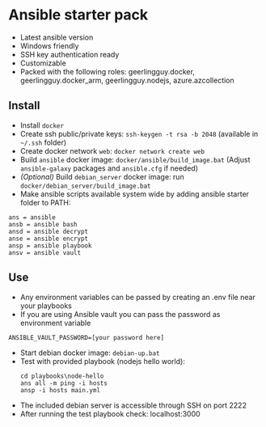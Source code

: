 # Ansible starter pack

- Latest ansible version
- Windows friendly
- SSH key authentication ready
- Customizable
- Packed with the following roles: geerlingguy.docker, geerlingguy.docker_arm, geerlingguy.nodejs, azure.azcollection

## Install

- Install `docker`
- Create ssh public/private keys: `ssh-keygen -t rsa -b 2048` (available in `~/.ssh` folder)
- Create docker network `web`: `docker network create web`
- Build `ansible` docker image: `docker/ansible/build_image.bat` (Adjust `ansible-galaxy` packages and `ansible.cfg` if needed)
- _(Optional)_ Build `debian_server` docker image: run `docker/debian_server/build_image.bat`
- Make ansible scripts available system wide by adding ansible starter folder to PATH:

```
ans = ansible
ansb = ansible bash
ansd = ansible decrypt
anse = ansible encrypt
ansp = ansible playbook
ansv = ansible vault
```

## Use

- Any environment variables can be passed by creating an .env file near your playbooks 
- If you are using Ansible vault you can pass the password as environment variable
```
ANSIBLE_VAULT_PASSWORD=[your password here]
```
- Start debian docker image: `debian-up.bat`
- Test with provided playbook (nodejs hello world):
  ```
  cd playbooks\node-hello
  ans all -m ping -i hosts
  ansp -i hosts main.yml
  ```
- The included debian server is accessible through SSH on port 2222
- After running the test playbook check: localhost:3000
